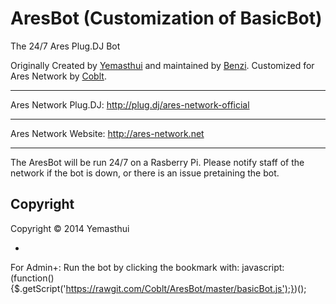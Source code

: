 AresBot (Customization of BasicBot)
======================

The 24/7 Ares Plug.DJ Bot


Originally Created by [Yemasthui](https://github.com/Yemasthui) and maintained by [Benzi](https://github.com/Benzi). Customized for Ares Network by [Coblt](https://github.com/Coblt).

---

Ares Network Plug.DJ: http://plug.dj/ares-network-official

---

Ares Network Website: http://ares-network.net

---

The AresBot will be run 24/7 on a Rasberry Pi. Please notify staff of the network if the bot is down, or there is an issue pretaining the bot.


Copyright
---------
Copyright &copy; 2014 Yemasthui

-

For Admin+: Run the bot by clicking the bookmark with: javascript:(function(){$.getScript('https://rawgit.com/Coblt/AresBot/master/basicBot.js');})();
